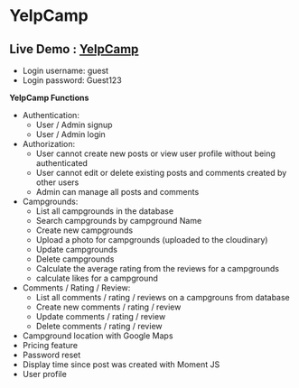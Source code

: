# YelpCamp

<h2>Live Demo : <a href= "https://yelpcamp-mahadi1.herokuapp.com/">YelpCamp</a></h2>

<ul>
    <li>Login username: guest</li>
    <li>Login password: Guest123</li>
</ul>

<b>YelpCamp Functions</b>

<ul>
    <li>Authentication:
        <ul>
            <li>User / Admin signup</li>
            <li>User / Admin login</li>
        </ul>
    </li>
    <li>Authorization:
        <ul>
            <li>User cannot create new posts or view user profile without being authenticated</li>
            <li>User cannot edit or delete existing posts and comments created by other users
            </li>
            <li>Admin can manage all posts and comments</li>
        </ul>
    </li>
        <li>Campgrounds:
        <ul>
            <li>List all campgrounds in the database</li>
            <li>Search campgrounds by campground Name</li>
            <li>Create new campgrounds</li>
            <li>Upload a photo for campgrounds (uploaded to the cloudinary)</li>
            <li>Update campgrounds</li>
            <li>Delete campgrounds</li>
            <li>Calculate the average rating from the reviews for a campgrounds</li>
            <li>calculate likes for a campground</li>
        </ul>
        </li>
        <li>Comments / Rating / Review:
        <ul>
            <li>List all comments / rating / reviews on a campgrouns from database</li>
            <li>Create new comments / rating / review</li>
            <li>Update comments / rating / review</li>
            <li>Delete comments / rating / review</li>
        </ul>
    <li>Campground location with Google Maps</li>
    <li>Pricing feature</li>
    <li>Password reset </li>
    <li>Display time since post was created with Moment JS </li>
    <li>User profile</li>
</ul>
